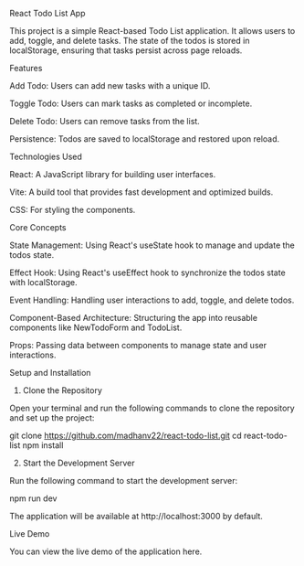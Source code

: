
React Todo List App

This project is a simple React-based Todo List application. It allows users to add, toggle, and delete tasks. The state of the todos is stored in localStorage, ensuring that tasks persist across page reloads.

Features

Add Todo: Users can add new tasks with a unique ID.

Toggle Todo: Users can mark tasks as completed or incomplete.

Delete Todo: Users can remove tasks from the list.

Persistence: Todos are saved to localStorage and restored upon reload.


Technologies Used

React: A JavaScript library for building user interfaces.

Vite: A build tool that provides fast development and optimized builds.

CSS: For styling the components.


Core Concepts

State Management: Using React's useState hook to manage and update the todos state.

Effect Hook: Using React's useEffect hook to synchronize the todos state with localStorage.

Event Handling: Handling user interactions to add, toggle, and delete todos.

Component-Based Architecture: Structuring the app into reusable components like NewTodoForm and TodoList.

Props: Passing data between components to manage state and user interactions.


Setup and Installation

1. Clone the Repository

Open your terminal and run the following commands to clone the repository and set up the project:

git clone https://github.com/madhanv22/react-todo-list.git
cd react-todo-list
npm install


2. Start the Development Server

Run the following command to start the development server:

npm run dev

The application will be available at http://localhost:3000 by default.



Live Demo

You can view the live demo of the application here.


